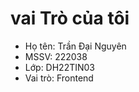 # vai Trò của tôi 
 - Họ tên: Trần Đại Nguyên 
 - MSSV: 222038 
 - Lớp: DH22TIN03 
 - Vai trò: Frontend 
